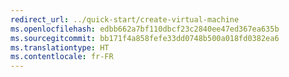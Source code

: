 ```yaml
---
redirect_url: ../quick-start/create-virtual-machine
ms.openlocfilehash: edbb662a7bf110dbcf23c2840ee47ed367ea635b
ms.sourcegitcommit: bb171f4a858fefe33dd0748b500a018fd0382ea6
ms.translationtype: HT
ms.contentlocale: fr-FR
---
```


